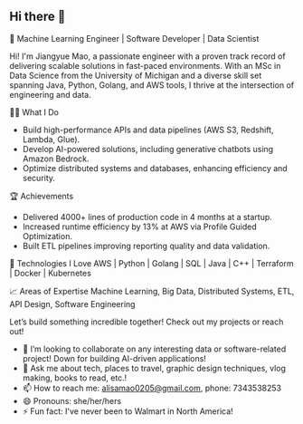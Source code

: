 ## Hi there 👋

🚀 Machine Learning Engineer | Software Developer | Data Scientist

Hi! I'm Jiangyue Mao, a passionate engineer with a proven track record of delivering scalable solutions in fast-paced environments. 
With an MSc in Data Science from the University of Michigan and a diverse skill set spanning Java, Python, Golang, and AWS tools, I thrive at the intersection of engineering and data.

👨‍💻 What I Do

* Build high-performance APIs and data pipelines (AWS S3, Redshift, Lambda, Glue). 
* Develop AI-powered solutions, including generative chatbots using Amazon Bedrock. 
* Optimize distributed systems and databases, enhancing efficiency and security.

🏆 Achievements

* Delivered 4000+ lines of production code in 4 months at a startup.
* Increased runtime efficiency by 13% at AWS via Profile Guided Optimization.
* Built ETL pipelines improving reporting quality and data validation.

🔧 Technologies I Love
AWS | Python | Golang | SQL | Java | C++ | Terraform | Docker | Kubernetes

📈 Areas of Expertise
Machine Learning, Big Data, Distributed Systems, ETL, API Design, Software Engineering

Let’s build something incredible together! Check out my projects or reach out!
- 👯 I’m looking to collaborate on any interesting data or software-related project! Down for building AI-driven applications!
- 💬 Ask me about tech, places to travel, graphic design techniques, vlog making, books to read, etc.!
- 📫 How to reach me: alisamao0205@gmail.com, phone: 7343538253
- 😄 Pronouns: she/her/hers
- ⚡ Fun fact: I've never been to Walmart in North America!
